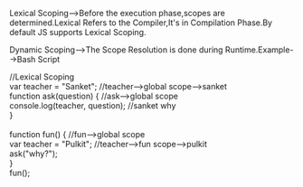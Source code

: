 Lexical Scoping-->Before the execution phase,scopes are determined.Lexical Refers to the Compiler,It's in Compilation Phase.By default JS supports Lexical Scoping.

Dynamic Scoping-->The Scope Resolution is done during Runtime.Example-->Bash Script

//Lexical Scoping<br>
var teacher = "Sanket"; //teacher-->global scope-->sanket <br>
function ask(question) { //ask-->global scope<br>
	console.log(teacher, question); //sanket why <br>
}<br>
<br>
function fun() { //fun-->global scope <br>
	var teacher = "Pulkit"; //teacher-->fun scope-->pulkit <br>
	ask("why?"); <br>
}<br>
fun();<br>
